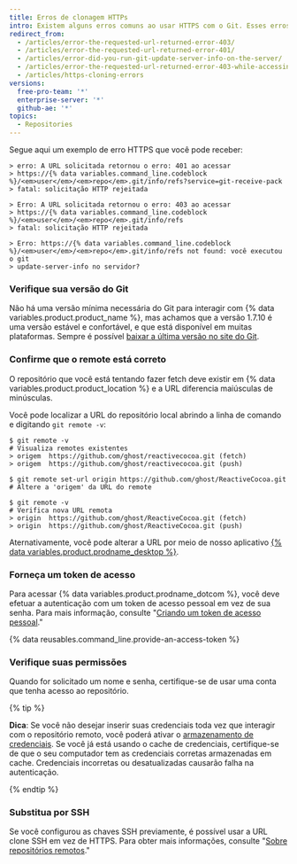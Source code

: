 ```yaml
---
title: Erros de clonagem HTTPs
intro: Existem alguns erros comuns ao usar HTTPS com o Git. Esses erros normalmente indicam que você tem uma versão antiga do Git ou que você não tem acesso ao repositório.
redirect_from:
  - /articles/error-the-requested-url-returned-error-403/
  - /articles/error-the-requested-url-returned-error-401/
  - /articles/error-did-you-run-git-update-server-info-on-the-server/
  - /articles/error-the-requested-url-returned-error-403-while-accessing-https-github-com-user-repo-git-info-refs/
  - /articles/https-cloning-errors
versions:
  free-pro-team: '*'
  enterprise-server: '*'
  github-ae: '*'
topics:
  - Repositories
---
```


Segue aqui um exemplo de erro HTTPS que você pode receber:

```shell
> erro: A URL solicitada retornou o erro: 401 ao acessar
> https://{% data variables.command_line.codeblock %}/<em>user</em>/<em>repo</em>.git/info/refs?service=git-receive-pack
> fatal: solicitação HTTP rejeitada
```

```shell
> Erro: A URL solicitada retornou o erro: 403 ao acessar
> https://{% data variables.command_line.codeblock %}/<em>user</em>/<em>repo</em>.git/info/refs
> fatal: solicitação HTTP rejeitada
```

```shell
> Erro: https://{% data variables.command_line.codeblock %}/<em>user</em>/<em>repo</em>.git/info/refs not found: você executou o git
> update-server-info no servidor?
```

### Verifique sua versão do Git

Não há uma versão mínima necessária do Git para interagir com {% data variables.product.product_name %}, mas achamos que a versão 1.7.10 é uma versão estável e confortável, e que está disponível em muitas plataformas. Sempre é possível [baixar a última versão no site do Git](https://git-scm.com/downloads).

### Confirme que o remote está correto

O repositório que você está tentando fazer fetch deve existir em {% data variables.product.product_location %} e a URL diferencia maiúsculas de minúsculas.

Você pode localizar a URL do repositório local abrindo a linha de comando e digitando `git remote -v`:

```shell
$ git remote -v
# Visualiza remotes existentes
> origem  https://github.com/ghost/reactivecocoa.git (fetch)
> origem  https://github.com/ghost/reactivecocoa.git (push)

$ git remote set-url origin https://github.com/ghost/ReactiveCocoa.git
# Altere a 'origem' da URL do remote

$ git remote -v
# Verifica nova URL remota
> origin  https://github.com/ghost/ReactiveCocoa.git (fetch)
> origin  https://github.com/ghost/ReactiveCocoa.git (push)
```

Aternativamente, você pode alterar a URL por meio de nosso aplicativo [{% data variables.product.prodname_desktop %}](https://desktop.github.com/).

### Forneça um token de acesso

Para acessar {% data variables.product.prodname_dotcom %}, você deve efetuar a autenticação com um token de acesso pessoal em vez de sua senha. Para mais informação, consulte "[Criando um token de acesso pessoal](/github/authenticating-to-github/creating-a-personal-access-token)."

{% data reusables.command_line.provide-an-access-token %}

### Verifique suas permissões

Quando for solicitado um nome e senha, certifique-se de usar uma conta que tenha acesso ao repositório.

{% tip %}

**Dica**: Se você não desejar inserir suas credenciais toda vez que interagir com o repositório remoto, você poderá ativar o [armazenamento de credenciais](/github/getting-started-with-github/caching-your-github-credentials-in-git). Se você já está usando o cache de credenciais, certifique-se de que o seu computador tem as credenciais corretas armazenadas em cache. Credenciais incorretas ou desatualizadas causarão falha na autenticação.

{% endtip %}

### Substitua por SSH

Se você configurou as chaves SSH previamente, é possível usar a URL clone SSH em vez de HTTPS.  Para obter mais informações, consulte "[Sobre repositórios remotos](/github/getting-started-with-github/about-remote-repositories)."
